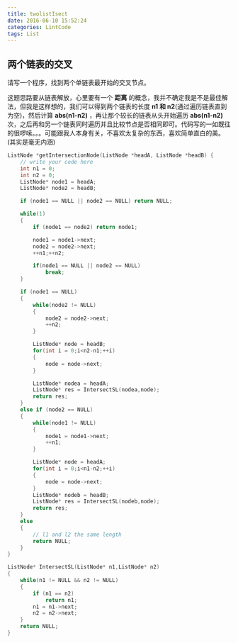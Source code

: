 ```yaml
---
title: twolistIsect
date: 2016-06-10 15:52:24
categories: LintCode
tags: List
---
```


## 两个链表的交叉

请写一个程序，找到两个单链表最开始的交叉节点。

这题思路要从链表解放，心里要有一个 **距离** 的概念，我并不确定我是不是最佳解法，但我是这样想的，我们可以得到两个链表的长度 **n1 和 n2**(通过遍历链表直到为空)，然后计算 **abs(n1-n2)** ，再让那个较长的链表从头开始遍历 **abs(n1-n2)** 次，之后再和另一个链表同时遍历并且比较节点是否相同即可。代码写的一如既往的很啰嗦。。。可能跟我人本身有关，不喜欢太复杂的东西，喜欢简单直白的美。(其实是毫无内涵)

```cpp
ListNode *getIntersectionNode(ListNode *headA, ListNode *headB) {
    // write your code here
    int n1 = 0;
    int n2 = 0;
    ListNode* node1 = headA;
    ListNode* node2 = headB;

    if (node1 == NULL || node2 == NULL) return NULL;

    while(1)
    {
        if (node1 == node2) return node1;

        node1 = node1->next;
        node2 = node2->next;
        ++n1;++n2;

        if(node1 == NULL || node2 == NULL)
            break;
    }

    if (node1 == NULL)
    {
        while(node2 != NULL)
        {
            node2 = node2->next;
            ++n2;
        }

        ListNode* node = headB;
        for(int i = 0;i<n2-n1;++i)
        {
            node = node->next;
        }

        ListNode* nodea = headA;
        ListNode* res = IntersectSL(nodea,node);
        return res;
    }
    else if (node2 == NULL)
    {
        while(node1 != NULL)
        {
            node1 = node1->next;
            ++n1;
        }

        ListNode* node = headA;
        for(int i = 0;i<n1-n2;++i)
        {
            node = node->next;
        }
        ListNode* nodeb = headB;
        ListNode* res = IntersectSL(nodeb,node);
        return res;
    }
    else
    {
        // l1 and l2 the same length
        return NULL;
    }
}

ListNode* IntersectSL(ListNode* n1,ListNode* n2)
{
    while(n1 != NULL && n2 != NULL)
    {
        if (n1 == n2)
            return n1;
        n1 = n1->next;
        n2 = n2->next;
    }
    return NULL;
}

```
